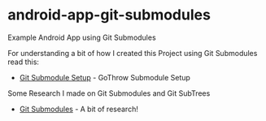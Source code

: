 # android-app-git-submodules
Example Android App using Git Submodules

For understanding a bit of how I created this Project using Git Submodules read this: 

* [Git Submodule Setup](/guides/git_submodules_how_to.md) - GoThrow Submodule Setup  


Some Research I made on Git Submodules and Git SubTrees

* [Git Submodules](/guides/git-submodules.md) - A bit of research! 